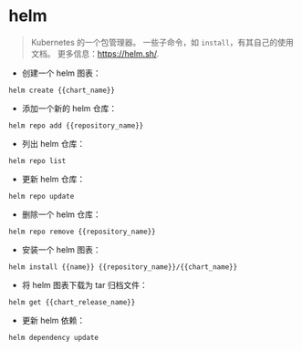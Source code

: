 # helm

> Kubernetes 的一个包管理器。
> 一些子命令，如 `install`，有其自己的使用文档。
> 更多信息：<https://helm.sh/>.

- 创建一个 helm 图表：

`helm create {{chart_name}}`

- 添加一个新的 helm 仓库：

`helm repo add {{repository_name}}`

- 列出 helm 仓库：

`helm repo list`

- 更新 helm 仓库：

`helm repo update`

- 删除一个 helm 仓库：

`helm repo remove {{repository_name}}`

- 安装一个 helm 图表：

`helm install {{name}} {{repository_name}}/{{chart_name}}`

- 将 helm 图表下载为 tar 归档文件：

`helm get {{chart_release_name}}`

- 更新 helm 依赖：

`helm dependency update`